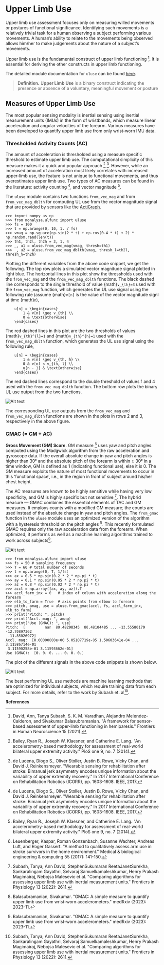 # Upper Limb Use

Upper limb use assessment focuses only on measuring willed movements or postures of functional significance. Identifying such movements is a relatively trivial task for a human observing a subject performing various movements. A human’s ability to relate  to the movements being observed allows him/her to make judgements about the nature of a subject’s movements.

Upper limb use is the fundamental construct of upper limb functioning [^david2021b]. It is essential for deriving the other constructs in upper limb functioning. 

The detailed module documentation for `uluse` can be found [here](ulusedoc).

> **Definition.** **Upper Limb Use** is a binary construct indicating the presence or absence of a voluntary, 
meaningful movement or posture

## Measures of Upper Limb Use
The most popular sensing modality is inertial sensing using inertial measurement units (IMUs) in the form of wristbands, which measure linear acceleration and angular velocities of the forearm. Various measures have been developed to quantify
upper limb use from only wrist-worn IMU data.

### Thresholded Activity Counts (AC)
The amount of acceleration is thresholded using a measure specific threshold to estimate upper limb use. The computational simplicity of this measure makes it a quick and popular approach [^bailey2014] [^delucena2017]. However, while an increased amount of acceleration most likely correlates with increased upper-limb use, the feature is not unique to functional movements, and thus overestimates upper limb use. Two types of AC measures can be found in the literature: activity counting [^delucena2017], and vector magnitude [^bailey2014].

The `uluse` module contains two functions `from_vec_mag` and from `from_vec_mag_dblth` for computing UL use from the vector magnitude signal that are provided by sensors like the [ActiGraph](https://theactigraph.com/).

```{code} python
>>> import numpy as np
>>> from monalysa.ulfunc import uluse
>>> fs = 100
>>> t = np.arange(0, 10, 1. / fs)
>>> vmag = np.square(np.sin(2 * t) + np.cos(0.4 * t) + 2) * np.random.rand(len(t))
>>> th1, th2l, th2h = 3, 1, 4
>>> _, u1 = uluse.from_vec_mag(vmag, thresh=th1)
>>> _, u2 = uluse.from_vec_mag_dblth(vmag, thresh_l=th2l, thresh_h=th2h)
```
Plotting the different variables from the above code snippet, we get the following. The top row plots a simulated vector magnitude signal plotted in light blue. The horizontal lines in this plot show the thressholds used with the `from_vec_mag` and the `from_vec_mag_dblth` functions. The black dashed line corresponds to the single threshold of value {math}`v_{th}=3` used with the `from_vec_mag` function, which generates the UL use signal using the following rule (assume {math}`v[n]` is the value of the vector magnitude signl at time {math}`n`),
```{math}
    u[n] = \begin{cases}
        1 & v[n] \geq v_{th} \\
        0 & \text{otherwise}
    \end{cases}
``` 

The red dashed lines in this plot are the two thresholds of values {math}`v_{th}^{l}=1` and {math}`v_{th}^{h}=1` used with the `from_vec_mag_dblth` function, which generates the UL use signal using the following rule,
```{math}
    u[n] = \begin{cases}
        1 & v[n] \geq v_{th, h} \\
        0 & v[n] < v_{th, l} \\
        u[n - 1] & \text{otherwise}
    \end{cases}
```

The red dashed lines correspond to the double threshold of values 1 and 4 used with the `from_vec_mag_dblth` function. The bottom row plots the binary UL use output from the two functions. 

![Alt text](_static/uluse_vec_mag.svg)

The corresponding UL use outputs from the `from_vec_mag` and `from_vec_mag_dlbth` functions are shown in the plots in rows 2 and 3, respectively in the above figure.

### GMAC (= GM + AC)
**Gross Movement (GM) Score**. GM measure [^leuen2017] uses yaw and pitch angles computed using the Madgwick algorithm from the raw acceleration and gyroscope data. If the overall absolute change in yaw and pitch angles is higher than 30° and the absolute pitch of the forearm is within ± 30° in a time window, GM is defined as 1 (indicating functional use), else it is 0. The GM measure exploits the nature of most functional movements to occur in this ‘functional space’, i.e., in the region in front of subject around his/her chest height.

The AC measures are known to be highly sensitive while having very low specificity, and GM is highly specific but not sensitive [^subash2022]. The hybrid measure — GMAC combines the essential elements of TAC and GM measures. It employs counts with a modified GM measure; the counts are used instead of the absolute change in yaw and pitch angles. The ```from_gmac``` function in the ```uluse``` module uses an optimized version of the algorithm with a hysteresis threshold on the pitch angles [^gmac]. This recently formulated GMAC requires only the raw acceleration data from the forearm. When optimized, it performs as well as a machine learning algorithms trained to work across subjects[^gmac].

![Alt text](_static/gmac_accl.svg)

```{code} python
>>> from monalysa.ulfunc import uluse
>>> fs = 50 # sampling frequency
>>> T = 60 # total number of seconds
>>> t = np.arange(0, T, 1/fs)
>>> ax = 0.5 * np.sin(0.2 * 2 * np.pi * t)
>>> ay = 0.1 * np.sin(0.05 * 2 * np.pi * t)
>>> az = 0.8 * np.sin(0.02 * 2 * np.pi * t)
>>> accl = np.array([ax, ay, az]).T
>>> accl_farm_inx = 0   # index of column with acceleration along the forearm 
>>> elb_to_farm = True  # axis points from elbow to forearm
>>> pitch, amag, use = uluse.from_gmac(accl, fs, accl_farm_inx, elb_to_farm)
>>> print("Pitch: ", pitch)
>>> print("Accl. mag: ", amag)
>>> print("Use (GMAC): ", use)
Pitch:  [         nan  80.48298345  80.48104485 ... -13.55580179 -12.70897362
 -11.85026972]
Accl. mag:  [0.00000000e+00 5.05107719e-05 1.50603641e-04 ... 3.11586714e-01
 3.11590258e-01 3.11593662e-01]
Use (GMAC):  [0. 0. 0. ... 0. 0. 0.]
```
The plot of the different signals in the above code snippets is shown below.

![Alt text](_static/gmac_use.svg)

The best performing UL use methods are machine learning methods that are optimized for 
individual subjects, which require training data from each subject. For more details, 
refer to the work by Subash et. al[^subash2022]. 

**References**
[^david2021b]: David, Ann, Tanya Subash, S. K. M. Varadhan, Alejandro Melendez-Calderon, and Sivakumar Balasubramanian. "A framework for sensor-based assessment of upper-limb functioning in hemiparesis." Frontiers in Human Neuroscience 15 (2021).
[^bailey2014]: Bailey, Ryan R., Joseph W. Klaesner, and Catherine E. Lang. "An accelerometry-based methodology for assessment of real-world bilateral upper extremity activity." PloS one 9, no. 7 (2014).
[^delucena2017]: de Lucena, Diogo S., Oliver Stoller, Justin B. Rowe, Vicky Chan, and David J. Reinkensmeyer. "Wearable sensing for rehabilitation after stroke: Bimanual jerk asymmetry encodes unique information about the variability of upper extremity recovery." In 2017 International Conference on Rehabilitation Robotics (ICORR), pp. 1603-1608. IEEE, 2017.
[^leuen2017]: Leuenberger, Kaspar, Roman Gonzenbach, Susanne Wachter, Andreas Luft, and Roger Gassert. "A method to qualitatively assess arm use in stroke survivors in the home environment." Medical & biological engineering & computing 55 (2017): 141-150.
[^subash2022]: Subash, Tanya, Ann David, StephenSukumaran ReetaJanetSurekha, Sankaralingam Gayathri, Selvaraj Samuelkamaleshkumar, Henry Prakash Magimairaj, Nebojsa Malesevic et al. "Comparing algorithms for assessing upper limb use with inertial measurement units." Frontiers in Physiology 13 (2022): 2611.
[^gmac]: Balasubramanian, Sivakumar. "GMAC: A simple measure to quantify upper limb use from wrist-worn accelerometers." medRxiv (2023): 2023-11.
